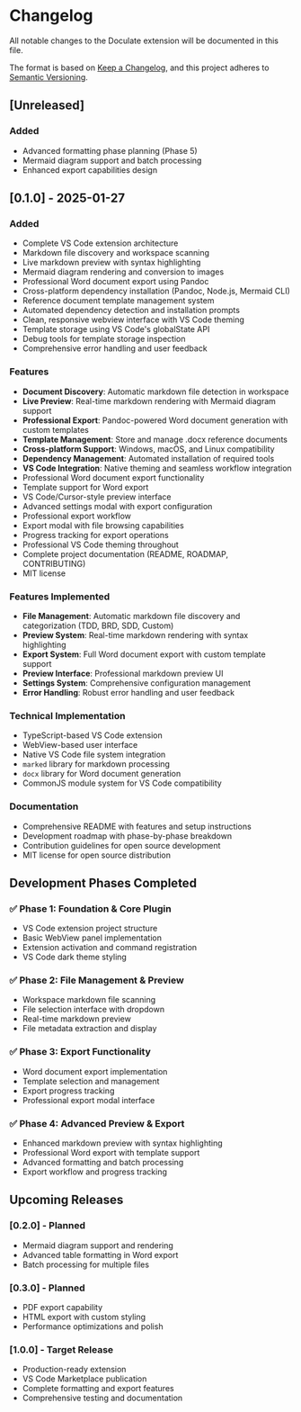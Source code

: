 # Changelog

All notable changes to the Doculate extension will be documented in this file.

The format is based on [Keep a Changelog](https://keepachangelog.com/en/1.0.0/),
and this project adheres to [Semantic Versioning](https://semver.org/spec/v2.0.0.html).

## [Unreleased]

### Added
- Advanced formatting phase planning (Phase 5)
- Mermaid diagram support and batch processing
- Enhanced export capabilities design

## [0.1.0] - 2025-01-27

### Added
- Complete VS Code extension architecture
- Markdown file discovery and workspace scanning
- Live markdown preview with syntax highlighting
- Mermaid diagram rendering and conversion to images
- Professional Word document export using Pandoc
- Cross-platform dependency installation (Pandoc, Node.js, Mermaid CLI)
- Reference document template management system
- Automated dependency detection and installation prompts
- Clean, responsive webview interface with VS Code theming
- Template storage using VS Code's globalState API
- Debug tools for template storage inspection
- Comprehensive error handling and user feedback

### Features
- **Document Discovery**: Automatic markdown file detection in workspace
- **Live Preview**: Real-time markdown rendering with Mermaid diagram support
- **Professional Export**: Pandoc-powered Word document generation with custom templates
- **Template Management**: Store and manage .docx reference documents
- **Cross-platform Support**: Windows, macOS, and Linux compatibility
- **Dependency Management**: Automated installation of required tools
- **VS Code Integration**: Native theming and seamless workflow integration
- Professional Word document export functionality
- Template support for Word export
- VS Code/Cursor-style preview interface
- Advanced settings modal with export configuration
- Professional export workflow
- Export modal with file browsing capabilities
- Progress tracking for export operations
- Professional VS Code theming throughout
- Complete project documentation (README, ROADMAP, CONTRIBUTING)
- MIT license

### Features Implemented
- **File Management**: Automatic markdown file discovery and categorization (TDD, BRD, SDD, Custom)
- **Preview System**: Real-time markdown rendering with syntax highlighting
- **Export System**: Full Word document export with custom template support
- **Preview Interface**: Professional markdown preview UI
- **Settings System**: Comprehensive configuration management
- **Error Handling**: Robust error handling and user feedback

### Technical Implementation
- TypeScript-based VS Code extension
- WebView-based user interface
- Native VS Code file system integration
- `marked` library for markdown processing
- `docx` library for Word document generation
- CommonJS module system for VS Code compatibility

### Documentation
- Comprehensive README with features and setup instructions
- Development roadmap with phase-by-phase breakdown
- Contribution guidelines for open source development
- MIT license for open source distribution

## Development Phases Completed

### ✅ Phase 1: Foundation & Core Plugin
- VS Code extension project structure
- Basic WebView panel implementation
- Extension activation and command registration
- VS Code dark theme styling

### ✅ Phase 2: File Management & Preview
- Workspace markdown file scanning
- File selection interface with dropdown
- Real-time markdown preview
- File metadata extraction and display

### ✅ Phase 3: Export Functionality
- Word document export implementation
- Template selection and management
- Export progress tracking
- Professional export modal interface

### ✅ Phase 4: Advanced Preview & Export
- Enhanced markdown preview with syntax highlighting
- Professional Word export with template support
- Advanced formatting and batch processing
- Export workflow and progress tracking

## Upcoming Releases

### [0.2.0] - Planned
- Mermaid diagram support and rendering
- Advanced table formatting in Word export
- Batch processing for multiple files

### [0.3.0] - Planned
- PDF export capability
- HTML export with custom styling
- Performance optimizations and polish

### [1.0.0] - Target Release
- Production-ready extension
- VS Code Marketplace publication
- Complete formatting and export features
- Comprehensive testing and documentation 
